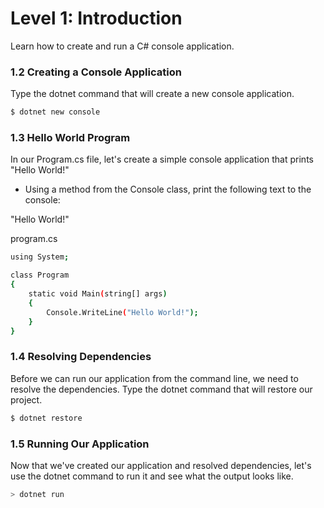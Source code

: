 # Level 1: Introduction
Learn how to create and run a C# console application.

### 1.2 Creating a Console Application 
Type the dotnet command that will create a new console application.

```sh
$ dotnet new console
```

### 1.3 Hello World Program
In our Program.cs file, let's create a simple console application that prints "Hello World!"

- Using a method from the Console class, print the following text to the console:

"Hello World!"

program.cs
```sh
using System;

class Program
{
    static void Main(string[] args)
    {
        Console.WriteLine("Hello World!");
    }
}
```

### 1.4 Resolving Dependencies 
Before we can run our application from the command line, we need to resolve the dependencies. Type the dotnet command that will restore our project.
```sh
$ dotnet restore
```

### 1.5 Running Our Application 
Now that we've created our application and resolved dependencies, let's use the dotnet command to run it and see what the output looks like.

```sh
> dotnet run

```

